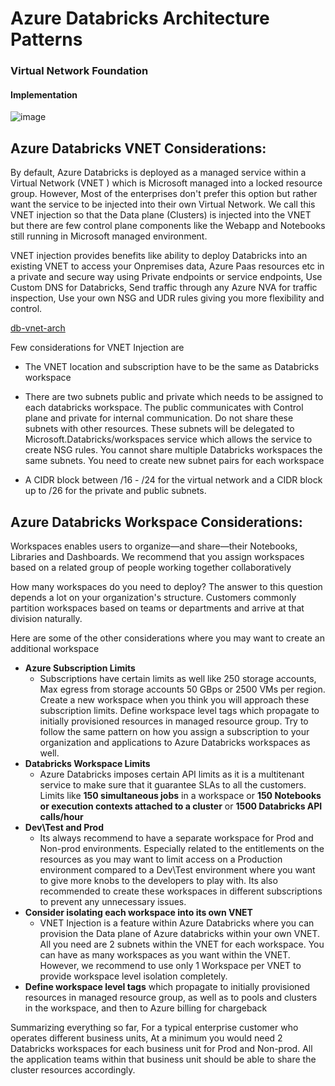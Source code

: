 # Azure Databricks Architecture Patterns

### Virtual Network Foundation

#### Implementation

![image](https://user-images.githubusercontent.com/22504173/91381485-8013b380-e7f5-11ea-99be-ed41e03d1cb4.png)

## **Azure Databricks VNET Considerations:** 
By default, Azure Databricks is deployed as a managed service within a Virtual Network (VNET ) which is Microsoft managed into a locked resource group. However, Most of the enterprises don't prefer this option but rather want the service to be injected into their own Virtual Network. We call this VNET injection so that the Data plane (Clusters) is injected into the VNET but there are few control plane components like the Webapp and Notebooks still running in Microsoft managed environment. 

VNET injection provides benefits like ability to deploy Databricks into an existing VNET to access your Onpremises data, Azure Paas resources etc in a private and secure way using Private endpoints or service endpoints, Use Custom DNS for Databricks, Send traffic through any Azure NVA for traffic inspection, Use your own NSG and UDR rules giving you more flexibility and control. 

[db-vnet-arch](https://user-images.githubusercontent.com/22504173/91550801-1a0f5500-e8f7-11ea-812e-62f946129e2d.png)

Few considerations for VNET Injection are

- The VNET location and subscription have to be the same as Databricks workspace

- There are two subnets public and private which needs to be assigned to each databricks workspace. The public communicates with Control plane and private for internal communication. Do not share these subnets with other resources. These subnets will be delegated to Microsoft.Databricks/workspaces service which allows the service to create NSG rules. You cannot share multiple Databricks workspaces the same subnets. You need to create new subnet pairs for each workspace

- A CIDR block between /16 - /24 for the virtual network and a CIDR block up to /26 for the private and public subnets.

  
## **Azure Databricks Workspace Considerations:** 

Workspaces enables users to organize—and share—their Notebooks, Libraries and Dashboards. We recommend that you assign workspaces based on a related group of people working together collaboratively

How many workspaces do you need to deploy? The answer to this question depends a lot on your organization's structure. Customers commonly partition workspaces based on teams or departments and arrive at that division naturally.

Here are some of the other considerations where you may want to create an additional workspace

- **Azure Subscription Limits** 
  - Subscriptions have certain limits as well like 250 storage accounts, Max egress from storage accounts 50 GBps or 2500 VMs per region. Create a new workspace when you think you will approach these subscription limits. Define workspace level tags which propagate to initially provisioned resources in managed resource group. Try to follow the same pattern on how you assign a subscription to your organization and applications to Azure Databricks workspaces as well.
- **Databricks Workspace Limits**
  - Azure Databricks imposes certain API limits as it is a multitenant service to make sure that it guarantee SLAs to all the customers. Limits like **150 simultaneous jobs** in a workspace or **150 Notebooks or execution contexts attached to a cluster** or **1500 Databricks API calls/hour**
- **Dev\Test and Prod**
  - Its always recommend to have a separate workspace for Prod and Non-prod environments. Especially related to the entitlements on the resources as you may want to limit access on a Production environment compared to a Dev\Test environment where you want to give more knobs to the developers to play with. Its also recommended to create these workspaces in different subscriptions to prevent any unnecessary issues.
- **Consider isolating each workspace into its own VNET**
  - VNET Injection is a feature within Azure Databricks where you can provision the Data plane of Azure databricks within your own VNET. All you need are 2 subnets within the VNET for each workspace. You can have as many workspaces as you want within the VNET. However, we recommend to use only 1 Workspace per VNET to provide workspace level isolation completely.
- **Define workspace level tags** which propagate to initially provisioned resources in managed resource group, as well as to pools and clusters in the workspace, and then to Azure billing for chargeback

Summarizing everything so far, For a typical enterprise customer who operates different business units, At a minimum you would need 2 Databricks workspaces for each business unit for Prod and Non-prod. All the application teams within that business unit should be able to share the cluster resources accordingly.
